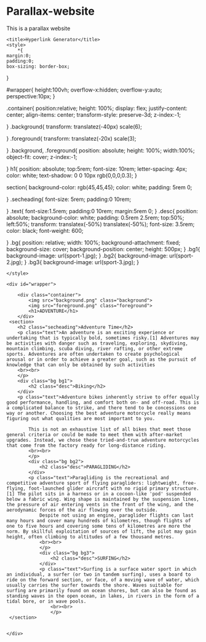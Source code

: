 # Parallax-website
This is a parallax website
<!DOCTYPE html>
<html lang="en">
<head>
    <meta charset="UTF-8">
    <meta http-equiv="X-UA-Compatible" content="IE=edge">
    <meta name="viewport" content="width=device-width, initial-scale=1.0">
    <title>Parallax Effect</title>
    <link rel="stylesheet" href="styles.css">
    <link rel="icon" href="th.jpeg" type="image/x-icon">


    <title>Hyperlink Generator</title>
	<style>
        *{  
    margin:0;
    padding:0;
    box-sizing: border-box;
}

#wrapper{
    height:100vh;
    overflow-x:hidden;
    overflow-y:auto;
    perspective:10px;
}

.container{
    position:relative;
    height: 100%;
    display: flex;
    justify-content: center;
    align-items: center;
    transform-style: preserve-3d;
    z-index:-1;
 
}
.background{
    transform: translatez(-40px)  scale(6);
   
    
}
.foreground{
    transform: translatez(-20x)  scale(3);
   
    
}
.background, .foreground{
    position: absolute;
    height: 100%;
    width:100%;
    object-fit: cover;
    z-index:-1;

}
h1{
    position: absolute;
    top:5rem; 
    font-size: 10rem;
    letter-spacing: 4px;
    color: white;
    text-shadow: 0 0 10px rgb(0,0,0,0.3);
}

section{
    background-color: rgb(45,45,45);
    color: white;
    padding: 5rem 0;

 }
.secheading{
    font-size: 5rem;
    padding:0 10rem;

}
.text{
    font-size:1.5rem;
    padding:0 10rem;
    margin:5rem 0;
}
.desc{
    position: absolute;
    background-color: white;
    padding: 0.5rem 2.5rem;
    top:50%;
    left:50%;
    transform: translatex(-50%) translatex(-50%);
    font-size: 3.5rem;
    color: black;
    font-weight: 600;


}
.bg{
    position: relative;
    width: 100%;
    background-attachment: fixed;
    background-size: cover;
    background-position: center;
    height: 500px;
}
 .bg1{
    background-image: url(sport-1.jpg);
 }
 .bg2{
    background-image: url(sport-2.jpg);
 }
 .bg3{
    background-image: url(sport-3.jpg);
 }
		
	</style>
</head>
<body>
   


    <div id="wrapper">

        <div class="container">
            <img src="background.png" class="background">
            <img src="foreground.png" class="foreground">
            <h1>ADVENTURE</h1>
        </div>
     <section>
        <h2 class="secheading">Adventure Time</h2>
        <p class="text">An adventure is an exciting experience or undertaking that is typically bold, sometimes risky.[1] Adventures may be activities with danger such as traveling, exploring, skydiving, mountain climbing, scuba diving, river rafting, or other extreme sports. Adventures are often undertaken to create psychological arousal or in order to achieve a greater goal, such as the pursuit of knowledge that can only be obtained by such activities
        <br><br>
        </p>
        <div class="bg bg1">
            <h2 class="desc">Biking</h2>
        </div>
        <p class="text">Adventure bikes inherently strive to offer equally good performance, handling, and comfort both on- and off-road. This is a complicated balance to strike, and there tend to be concessions one way or another. Choosing the best adventure motorcycle really means figuring out what qualities are most important to you.

            This is not an exhaustive list of all bikes that meet those general criteria or could be made to meet them with after-market upgrades. Instead, we chose these tried-and-true adventure motorcycles that come from the factory ready for long-distance riding. 
            <br><br>
            </p>
            <div class="bg bg2">
                <h2 class="desc">PARAGLIDING</h2>
            </div>
            <p class="text">Paragliding is the recreational and competitive adventure sport of flying paragliders: lightweight, free-flying, foot-launched glider aircraft with no rigid primary structure.[1] The pilot sits in a harness or in a cocoon-like 'pod' suspended below a fabric wing. Wing shape is maintained by the suspension lines, the pressure of air entering vents in the front of the wing, and the aerodynamic forces of the air flowing over the outside.
                Despite not using an engine, paraglider flights can last many hours and cover many hundreds of kilometres, though flights of one to five hours and covering some tens of kilometres are more the norm. By skillful exploitation of sources of lift, the pilot may gain height, often climbing to altitudes of a few thousand metres.
                <br><br>
                </p>
                <div class="bg bg3">
                    <h2 class="desc">SURFING</h2>
                </div>
                <p class="text">Surfing is a surface water sport in which an individual, a surfer (or two in tandem surfing), uses a board to ride on the forward section, or face, of a moving wave of water, which usually carries the surfer towards the shore. Waves suitable for surfing are primarily found on ocean shores, but can also be found as standing waves in the open ocean, in lakes, in rivers in the form of a tidal bore, or in wave pools.
                    <br><br>
                    </p>
     </section>


    </div>
    
</body>
</html>
